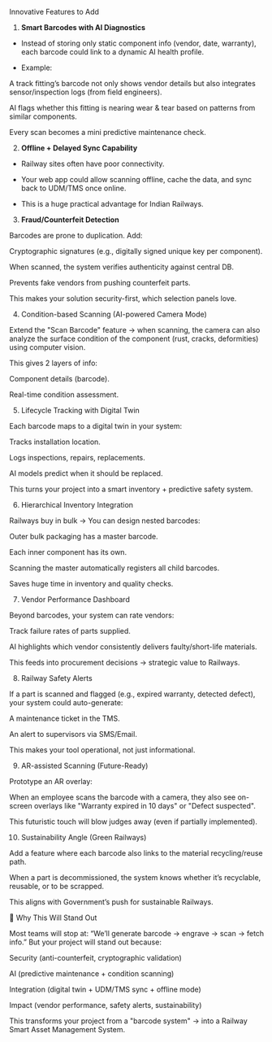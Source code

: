 Innovative Features to Add
1. **Smart Barcodes with AI Diagnostics**

- Instead of storing only static component info (vendor, date, warranty), each barcode could link to a dynamic AI health profile.

- Example:

A track fitting’s barcode not only shows vendor details but also integrates sensor/inspection logs (from field engineers).

AI flags whether this fitting is nearing wear & tear based on patterns from similar components.

Every scan becomes a mini predictive maintenance check.

2. **Offline + Delayed Sync Capability**

- Railway sites often have poor connectivity.

- Your web app could allow scanning offline, cache the data, and sync back to UDM/TMS once online.

- This is a huge practical advantage for Indian Railways.

3. **Fraud/Counterfeit Detection**

Barcodes are prone to duplication. Add:

Cryptographic signatures (e.g., digitally signed unique key per component).

When scanned, the system verifies authenticity against central DB.

Prevents fake vendors from pushing counterfeit parts.

This makes your solution security-first, which selection panels love.

4. Condition-based Scanning (AI-powered Camera Mode)

Extend the "Scan Barcode" feature → when scanning, the camera can also analyze the surface condition of the component (rust, cracks, deformities) using computer vision.

This gives 2 layers of info:

Component details (barcode).

Real-time condition assessment.

5. Lifecycle Tracking with Digital Twin

Each barcode maps to a digital twin in your system:

Tracks installation location.

Logs inspections, repairs, replacements.

AI models predict when it should be replaced.

This turns your project into a smart inventory + predictive safety system.

6. Hierarchical Inventory Integration

Railways buy in bulk → You can design nested barcodes:

Outer bulk packaging has a master barcode.

Each inner component has its own.

Scanning the master automatically registers all child barcodes.

Saves huge time in inventory and quality checks.

7. Vendor Performance Dashboard

Beyond barcodes, your system can rate vendors:

Track failure rates of parts supplied.

AI highlights which vendor consistently delivers faulty/short-life materials.

This feeds into procurement decisions → strategic value to Railways.

8. Railway Safety Alerts

If a part is scanned and flagged (e.g., expired warranty, detected defect), your system could auto-generate:

A maintenance ticket in the TMS.

An alert to supervisors via SMS/Email.

This makes your tool operational, not just informational.

9. AR-assisted Scanning (Future-Ready)

Prototype an AR overlay:

When an employee scans the barcode with a camera, they also see on-screen overlays like "Warranty expired in 10 days" or "Defect suspected".

This futuristic touch will blow judges away (even if partially implemented).

10. Sustainability Angle (Green Railways)

Add a feature where each barcode also links to the material recycling/reuse path.

When a part is decommissioned, the system knows whether it’s recyclable, reusable, or to be scrapped.

This aligns with Government’s push for sustainable Railways.

🌟 Why This Will Stand Out

Most teams will stop at: “We’ll generate barcode → engrave → scan → fetch info.”
But your project will stand out because:

Security (anti-counterfeit, cryptographic validation)

AI (predictive maintenance + condition scanning)

Integration (digital twin + UDM/TMS sync + offline mode)

Impact (vendor performance, safety alerts, sustainability)

This transforms your project from a "barcode system" → into a Railway Smart Asset Management System.
